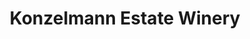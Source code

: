 ---
title: "Konzelmann Estate Winery"
url: /niagara-on-the-lake/konzelmann-estate-winery-lakeshore-road/
shop: wine
---